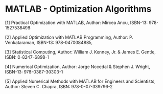 # MATLAB - Optimization Algorithms

[1] Practical Optimization with MATLAB,
    Author: Mircea Ancu,
    ISBN-13: 978-1527538498

[2] Applied Optimization with MATLAB Programming, 
    Author: P. Venkataraman,
    ISBN-13: 978-0470084885,

[3] Statistical Computing,
    Author: William J. Kenney, Jr. & James E. Gentle, 
    ISBN: 0-8247-6898-1
    
[4] Numerical Optimization,
    Author: Jorge Nocedal & Stephen J. Wright, 
    ISBN-13: 978-0387-30303-1
    
[5] Applied Numerical Methods with MATLAB for Engineers and Scientists, 
    Author: Steven C. Chapra, 
    ISBN: 978-0-07-339796-2
